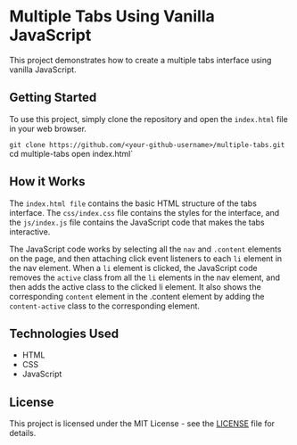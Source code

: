 # Multiple Tabs Using Vanilla JavaScript

This project demonstrates how to create a multiple tabs interface using vanilla JavaScript.

## Getting Started

To use this project, simply clone the repository and open the `index.html` file in your web browser.

`git clone https://github.com/<your-github-username>/multiple-tabs.git`
cd multiple-tabs
open index.html`

## How it Works

The `index.html file` contains the basic HTML structure of the tabs interface. The `css/index.css` file contains the styles for the interface, and the `js/index.js` file contains the JavaScript code that makes the tabs interactive.

The JavaScript code works by selecting all the `nav` and `.content` elements on the page, and then attaching click event listeners to each `li` element in the nav element. When a `li` element is clicked, the JavaScript code removes the `active` class from all the `li` elements in the nav element, and then adds the active class to the clicked li element. It also shows the corresponding `content` element in the .content element by adding the `content-active` class to the corresponding element.

## Technologies Used

- HTML
- CSS
- JavaScript

## License

This project is licensed under the MIT License - see the [LICENSE](LICENSE) file for details.
